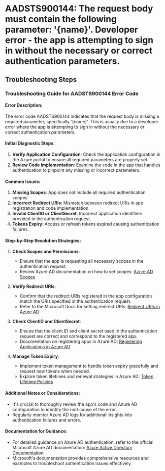 # AADSTS900144: The request body must contain the following parameter: '{name}'. Developer error - the app is attempting to sign in without the necessary or correct authentication parameters.


## Troubleshooting Steps
### Troubleshooting Guide for AADSTS900144 Error Code

#### Error Description:
The error code AADSTS900144 indicates that the request body is missing a required parameter, specifically '{name}'. This is usually due to a developer error where the app is attempting to sign in without the necessary or correct authentication parameters.

#### Initial Diagnostic Steps:
1. **Verify Application Configuration**: Check the application configuration in the Azure portal to ensure all required parameters are properly set.
2. **Review Code Implementation**: Examine the code in the app that handles authentication to pinpoint any missing or incorrect parameters.

#### Common Issues:
1. **Missing Scopes**: App does not include all required authentication scopes.
2. **Incorrect Redirect URIs**: Mismatch between redirect URIs in app registration and code implementation.
3. **Invalid ClientID or ClientSecret**: Incorrect application identifiers provided in the authentication request.
4. **Tokens Expiry**: Access or refresh tokens expired causing authentication failures.

#### Step-by-Step Resolution Strategies:
1. **Check Scopes and Permissions**:
   - Ensure that the app is requesting all necessary scopes in the authentication request.
   - Review Azure AD documentation on how to set scopes: [Azure AD Scopes](https://docs.microsoft.com/en-us/azure/active-directory/develop/scopes-best-practices)

2. **Verify Redirect URIs**:
   - Confirm that the redirect URIs registered in the app configuration match the URIs specified in the authentication request.
   - Refer to the Microsoft Docs for setting redirect URIs: [Redirect URIs in Azure AD](https://docs.microsoft.com/en-us/azure/active-directory/develop/reply-url)

3. **Check ClientID and ClientSecret**:
   - Ensure that the client ID and client secret used in the authentication request are correct and correspond to the registered app.
   - Documentation on registering apps in Azure AD: [Registering Applications in Azure AD](https://docs.microsoft.com/en-us/azure/active-directory/develop/quickstart-register-app)

4. **Manage Token Expiry**:
   - Implement token management to handle token expiry gracefully and request new tokens when needed.
   - Explore token lifetimes and renewal strategies in Azure AD: [Token Lifetime Policies](https://docs.microsoft.com/en-us/azure/active-directory/develop/silent-authentication)

#### Additional Notes or Considerations:
- It's crucial to thoroughly review the app's code and Azure AD configuration to identify the root cause of the error.
- Regularly monitor Azure AD logs for additional insights into authentication failures and errors.

#### Documentation for Guidance:
- For detailed guidance on Azure AD authentication, refer to the official Microsoft Azure AD documentation: [Azure Active Directory Documentation](https://docs.microsoft.com/en-us/azure/active-directory/)
- Microsoft's documentation provides comprehensive resources and examples to troubleshoot authentication issues effectively.